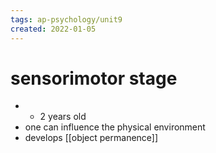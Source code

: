 ```yaml
---
tags: ap-psychology/unit9 
created: 2022-01-05
---
```


# sensorimotor stage

-  - 2 years old
- one can influence the physical environment
- develops [[object permanence]] 
